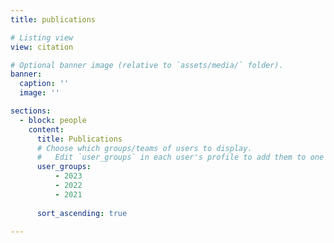 ```yaml
---
title: publications

# Listing view
view: citation

# Optional banner image (relative to `assets/media/` folder).
banner:
  caption: ''
  image: ''

sections:
  - block: people
    content:
      title: Publications
      # Choose which groups/teams of users to display.
      #   Edit `user_groups` in each user's profile to add them to one or more of these groups.
      user_groups:
          - 2023
          - 2022
          - 2021
          
      sort_ascending: true

---
```

